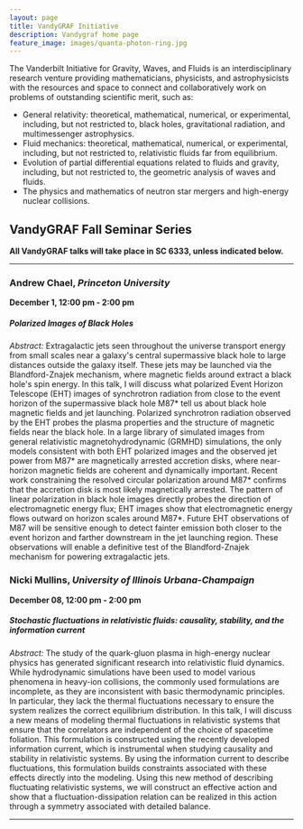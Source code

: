```yaml
---
layout: page
title: VandyGRAF Initiative 
description: Vandygraf home page 
feature_image: images/quanta-photon-ring.jpg
---
```


 The Vanderbilt Initiative  for Gravity, Waves, and Fluids is an interdisciplinary research venture  providing mathematicians, physicists, and astrophysicists with the resources and space to connect and collaboratively work on problems of outstanding scientific merit, such as:

+ General relativity: theoretical, mathematical, numerical, or experimental, including, but not restricted to, black holes, gravitational radiation, and multimessenger astrophysics.
+ Fluid mechanics: theoretical, mathematical, numerical, or experimental, including, but not restricted to, relativistic fluids far from equilibrium.
+ Evolution of partial differential equations related to fluids and gravity, including, but not restricted to, the geometric analysis of waves and fluids.
+ The physics and mathematics of neutron star mergers and high-energy nuclear collisions.

## VandyGRAF Fall Seminar Series

**All VandyGRAF talks will take place in SC 6333, unless indicated below.**

<hr>

### Andrew Chael, *Princeton University*
**December 1, 12:00 pm - 2:00 pm**
##### Polarized Images of Black Holes
*Abstract:* Extragalactic jets seen throughout the universe transport energy from small scales near a galaxy's central supermassive black hole to large distances outside the galaxy itself. These jets may be launched via the Blandford-Znajek mechanism, where magnetic fields around extract a black hole's spin energy. In this talk, I will discuss what polarized Event Horizon Telescope (EHT) images of synchrotron radiation from close to the event horizon of the supermassive black hole M87* tell us about black hole magnetic fields and jet launching. Polarized synchrotron radiation observed by the EHT probes the plasma properties and the structure of magnetic fields near the black hole. In a large library of simulated images from general relativistic magnetohydrodynamic (GRMHD) simulations, the only models consistent with both EHT polarized images and the observed jet power from M87* are magnetically arrested accretion disks, where near-horizon magnetic fields are coherent and dynamically important. Recent work constraining the resolved circular polarization around M87* confirms that the accretion disk is most likely magnetically arrested. The pattern of linear polarization in black hole images directly probes the direction of electromagnetic energy flux; EHT images show that electromagnetic energy flows outward on horizon scales around M87*. Future EHT observations of M87 will be sensitive enough to detect fainter emission both closer to the event horizon and farther downstream in the jet launching region. These observations will enable a definitive test of the Blandford-Znajek mechanism for powering extragalactic jets.

### Nicki Mullins, *University of Illinois Urbana-Champaign*
**December 08, 12:00 pm - 2:00 pm**
##### Stochastic fluctuations in relativistic fluids: causality, stability, and the information current
*Abstract:* The study of the quark-gluon plasma in high-energy nuclear physics has generated significant research into relativistic fluid dynamics. While hydrodynamic simulations have been used to model various phenomena in heavy-ion collisions, the commonly used formulations are incomplete, as they are inconsistent with basic thermodynamic principles. In particular, they lack the thermal fluctuations necessary to ensure the system realizes the correct equilibrium distribution. In this talk, I will discuss a new means of modeling thermal fluctuations in relativistic systems that ensure that the correlators are independent of the choice of spacetime foliation. This formulation is constructed using the recently developed information current, which is instrumental when studying causality and stability in relativistic systems. By using the information current to describe fluctuations, this formulation builds constraints associated with these effects directly into the modeling. Using this new method of describing fluctuating relativistic systems, we will construct an effective action and show that a fluctuation-dissipation relation can be realized in this action through a symmetry associated with detailed balance.

<hr>

